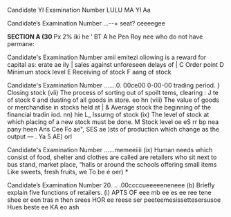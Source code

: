 Candidate YI Examination Number LULU MA
YI Aa

Candidate’s Examination Number ...--+ seat? ceeeegee

**SECTION A (30**
Px 2% iki he
‘ BT A he Pen Roy nee who do not have permane:

Candidate's Examination Number amii emitezi oliowing is a reward for capital as:
erate ae ily
| sales against unforeseen delays of | C Order point
   D Minimum stock level
   E Receiving of stock
F aang of stock

Candidate's Examination Number .......0. 00ce00 0-00-00
trading period. } Closing stock
(vii) The process of sorting out of spoilt tems, clearing
: J te of stock ¢
and dusting of all goods in store. eo hn
(viii) The value of goods or merchandise in stocks held at | & Average stock the beginning of the financial tradin iod.
nn) hie L_ Issurng of stock
(ix) The level of stock at which placing of a new stock must be done. M Stock level oe eS rr bp nea pany heen Ans Cee Fo ae", SES ae
)sts of production which change as the output —
. Ya 5 AE) orl

Candidate's Examination Number ......memeeiiii
(ix) Human needs which consist of food, shelter and clothes are called are retailers who sit next to bus stand, market place,
“halls or around the schools offering small items Like sweets, fresh fruits,
we To be é
oer) *

Candidate’s Examination Number 20. .. .00ccccueeeeeneneee
(b) Briefly explain five functions of retailers.
(i)
APTS OF eee mb ee es ee ree tene shee er een tras n then srees HOR ee reese ser peeteemesissettesersusoe Hues beste ee
KA
eo ash